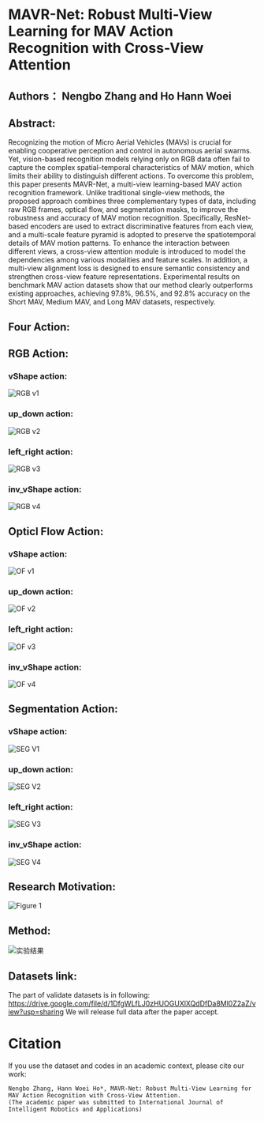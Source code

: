 # MAVR-Net: Robust Multi-View Learning for MAV Action Recognition with Cross-View Attention

## Authors： Nengbo Zhang  and Ho Hann Woei

## Abstract:

Recognizing the motion of Micro Aerial Vehicles (MAVs) is crucial for enabling cooperative perception and control in 
autonomous aerial swarms. Yet, vision-based recognition models relying only on RGB data often fail to capture the
 complex spatial–temporal characteristics of MAV motion, which limits their ability to distinguish different actions. 
 To overcome this problem, this paper presents MAVR-Net, a multi-view learning-based MAV action recognition framework. 
 Unlike traditional single-view methods, the proposed approach combines three complementary types of data, including 
 raw RGB frames, optical flow, and segmentation masks, to improve the robustness and accuracy of MAV motion recognition.
 Specifically, ResNet-based encoders are used to extract discriminative features from each view, and a multi-scale feature 
 pyramid is adopted to preserve the spatiotemporal details of MAV motion patterns. To enhance the interaction between 
 different views, a cross-view attention module is introduced to model the dependencies among various modalities and feature
 scales. In addition, a multi-view alignment loss is designed to ensure semantic consistency and strengthen cross-view feature 
 representations. Experimental results on benchmark MAV action datasets show that our method clearly outperforms existing approaches,
 achieving $97.8\%$, $96.5\%$, and $92.8\%$ accuracy on the Short MAV, Medium MAV, and Long MAV datasets, respectively.

## Four Action:

## RGB Action: 

### vShape action:

![RGB v1](./images/vShapeRGB.gif)

### up_down action:

![RGB v2](./images/up_downRGB.gif)



### left_right action:

![RGB v3](./images/left_rightRGB.gif)



### inv_vShape action:

![RGB v4](./images/inv_vShapeRGB.gif)

## Opticl Flow Action: 

### vShape action:

![OF v1](./images/vShapeFLOW.gif)

### up_down action:

![OF v2](./images/up_downFLOW.gif)


### left_right action:

![OF v3](./images/left_rightFLOW.gif)


### inv_vShape action:

![OF v4](./images/inv_vShapeFLOW.gif)



## Segmentation Action: 

### vShape action:

![SEG V1](./images/MAV_vShape_mask.gif)

### up_down action:

![SEG V2](./images/MAV_updown_mask.gif)


### left_right action:

![SEG V3](./images/MAV_leftright_mask.gif)


### inv_vShape action:

![SEG V4](./images/MAV_inv_vShape_mask.gif)



## Research Motivation:

![Figure 1](./images/main.jpg)

 
## Method:

![实验结果](./images/pipeline.jpg)

## Datasets link:

The part of validate datasets is in following: https://drive.google.com/file/d/1DfgWLfLJ0zHUOGUXlXQdDfDa8Ml0Z2aZ/view?usp=sharing We will release full data after the paper accept.


# Citation
If you use the dataset and codes in an academic context, please cite our work:
````
Nengbo Zhang, Hann Woei Ho*, MAVR-Net: Robust Multi-View Learning for MAV Action Recognition with Cross-View Attention.
(The academic paper was submitted to International Journal of Intelligent Robotics and Applications)
````

